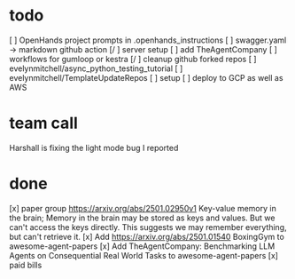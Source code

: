 # todo
[ ] OpenHands project prompts in .openhands_instructions
[ ] swagger.yaml -> markdown github action
[/ ] server setup
[ ] add TheAgentCompany
[ ] workflows for gumloop or kestra
[/ ] cleanup github forked repos
[ ] evelynmitchell/async_python_testing_tutorial
[ ] evelynmitchell/TemplateUpdateRepos
[ ] setup
[ ] deploy to GCP as well as AWS

# team call
Harshall is fixing the light mode bug I reported

# done

[x] paper group 
https://arxiv.org/abs/2501.02950v1 Key-value memory in the brain; Memory in the brain may be stored as keys and values. But we can't access the keys directly. This suggests we may remember everything, but can't retrieve it.
[x] Add https://arxiv.org/abs/2501.01540 BoxingGym to awesome-agent-papers
[x] Add TheAgentCompany: Benchmarking LLM Agents on Consequential Real World Tasks  to awesome-agent-papers
[x] paid bills